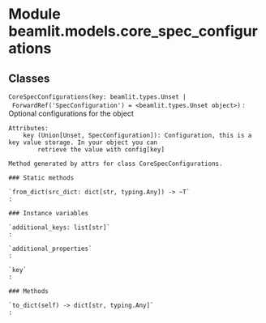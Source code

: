 Module beamlit.models.core_spec_configurations
==============================================

Classes
-------

`CoreSpecConfigurations(key: beamlit.types.Unset | ForwardRef('SpecConfiguration') = <beamlit.types.Unset object>)`
:   Optional configurations for the object
    
    Attributes:
        key (Union[Unset, SpecConfiguration]): Configuration, this is a key value storage. In your object you can
            retrieve the value with config[key]
    
    Method generated by attrs for class CoreSpecConfigurations.

    ### Static methods

    `from_dict(src_dict: dict[str, typing.Any]) ‑> ~T`
    :

    ### Instance variables

    `additional_keys: list[str]`
    :

    `additional_properties`
    :

    `key`
    :

    ### Methods

    `to_dict(self) ‑> dict[str, typing.Any]`
    :